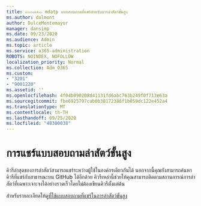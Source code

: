 ```yaml
---
title: ๙๐๐๑๒๒๐ mdatp แบบสอบถามที่แชร์สำหรับการล่าสัตว์ขั้นสูง
ms.author: dolmont
author: DulceMontemayor
manager: dansimp
ms.date: 09/23/2020
ms.audience: Admin
ms.topic: article
ms.service: o365-administration
ROBOTS: NOINDEX, NOFOLLOW
localization_priority: Normal
ms.collection: Adm_O365
ms.custom:
- "3201"
- "9001220"
ms.assetid: ''
ms.openlocfilehash: 4f04b090208d41131fd6abc763b249f0f713e63a
ms.sourcegitcommit: fbe6925797cab0b38172386f1b059dc122e452a4
ms.translationtype: MT
ms.contentlocale: th-TH
ms.lasthandoff: 09/25/2020
ms.locfileid: "48300038"
---
```

# <a name="sharing-advanced-hunting-queries"></a>การแชร์แบบสอบถามล่าสัตว์ขั้นสูง

คิวรีล่าสุดของการล่าสัตว์สามารถแชร์ระหว่างผู้ใช้ในองค์กรเดียวกันได้ นอกจากนี้คุณยังสามารถค้นหาคิวรีที่แชร์กับสาธารณะบน GitHub ได้อีกด้วย คิวรีเหล่านี้ช่วยให้คุณสามารถติดตามสถานการณ์การล่าสัตว์ที่เฉพาะเจาะจงได้อย่างรวดเร็วโดยไม่ต้องเขียนคิวรีตั้งแต่ต้น
  
สำหรับรายละเอียดให้ดู[ที่ใช้แบบสอบถามที่แชร์ในการล่าสัตว์ขั้นสูง](https://docs.microsoft.com/windows/security/threat-protection/microsoft-defender-atp/advanced-hunting-shared-queries)